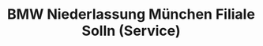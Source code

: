 ---
title: "BMW Niederlassung München Filiale Solln (Service)"
url: /muenchen/bmw-niederlassung-muenchen-filiale-solln-service/
shop: Autohaus
---